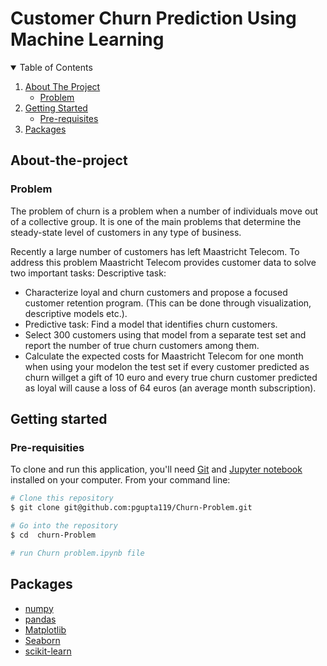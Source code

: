 
# Customer Churn Prediction Using Machine Learning



<!-- TABLE OF CONTENTS -->
<details open="open">
  <summary>Table of Contents</summary>
  <ol>
    <li>
      <a href="#About-the-project">About The Project</a>
      <ul>
        <li><a href="#Problem">Problem</a></li>
      </ul>
    </li>
    <li>
      <a href="#getting-started">Getting Started</a>
      <ul>
        <li><a href="#Pre-requisites">Pre-requisites</a></li>
        <!--<li><a href="#installation">Installation</a></li>-->
      </ul>
    </li>
    <li><a href="#Packages">Packages</a></li>
    <!--<li><a href="#roadmap">Roadmap</a></li>
    <li><a href="#contributing">Contributing</a></li>
    <li><a href="#license">License</a></li>
    <li><a href="#contact">Contact</a></li>
<li><a href="#acknowledgements">Acknowledgements</a></li>-->
  </ol>
</details>

<!-- ABOUT THE PROJECT -->
## About-the-project

### Problem

The problem of churn is a problem when a number of individuals move out of a collective group. It is one of the main problems that determine the steady-state level of customers in any type of business.

Recently a large number of customers has left Maastricht Telecom. To address this problem Maastricht Telecom provides customer data to solve two important tasks:
Descriptive task:
 * Characterize loyal and churn customers and propose a focused customer retention program. (This can be done through visualization, descriptive models etc.).
 * Predictive task: Find a model that identifies churn customers. 
 * Select 300 customers using that model from a separate test set and report the number of true churn customers among them.
 * Calculate the expected costs for Maastricht Telecom for one month when using your modelon the test set if every customer predicted as churn willget a gift of 10    euro and every true churn customer predicted as loyal will cause a loss of 64 euros (an average month subscription).


## Getting started

### Pre-requisities

To clone and run this application, you'll need [Git](https://git-scm.com) and  [Jupyter notebook](https://test-jupyter.readthedocs.io/en/latest/install.html) installed on your computer. From your command line:

```bash
# Clone this repository
$ git clone git@github.com:pgupta119/Churn-Problem.git

# Go into the repository
$ cd  churn-Problem

# run Churn problem.ipynb file
```

##  Packages
* [numpy](https://numpy.org/)
* [pandas](https://pandas.pydata.org/)
* [Matplotlib](https://matplotlib.org/)
* [Seaborn](https://seaborn.pydata.org/)
* [scikit-learn](https://scikit-learn.org/stable/)










